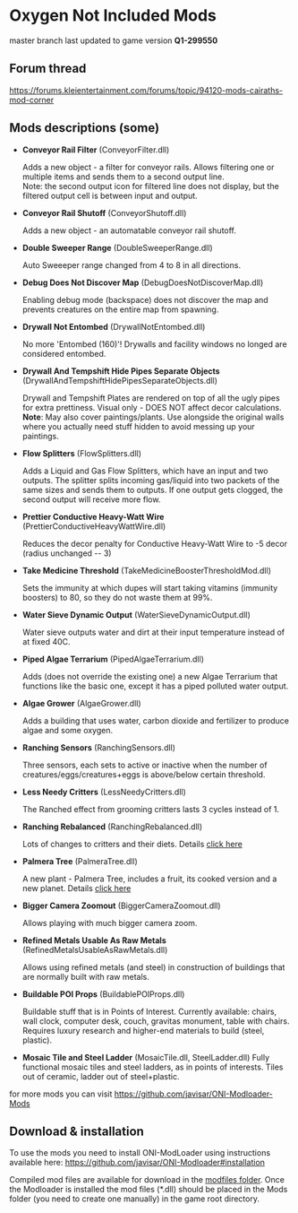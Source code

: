 Oxygen Not Included Mods
====

master branch last updated to game version **Q1-299550**

Forum thread
---
https://forums.kleientertainment.com/forums/topic/94120-mods-cairaths-mod-corner


Mods descriptions (some)
---
* **Conveyor Rail Filter** (ConveyorFilter.dll)

  Adds a new object - a filter for conveyor rails. Allows filtering one or multiple items and sends them to a second output line.  
   Note: the second output icon for filtered line does not display, but the filtered output cell is between input and output.
   
 * **Conveyor Rail Shutoff** (ConveyorShutoff.dll)
 
   Adds a new object - an automatable conveyor rail shutoff.
   
* **Double Sweeper Range** (DoubleSweeperRange.dll)

  Auto Sweeeper range changed from 4 to 8 in all directions.
   
* **Debug Does Not Discover Map** (DebugDoesNotDiscoverMap.dll)

  Enabling debug mode (backspace) does not discover the map and prevents creatures on the entire map from spawning.
   
* **Drywall Not Entombed** (DrywallNotEntombed.dll)

  No more 'Entombed (160)'! Drywalls and facility windows no longed are considered entombed.
  
* **Drywall And Tempshift Hide Pipes Separate Objects** (DrywallAndTempshiftHidePipesSeparateObjects.dll)

  Drywall and Tempshift Plates are rendered on top of all the ugly pipes for extra prettiness. Visual only - DOES NOT affect decor calculations. **Note**: May also cover paintings/plants. Use alongside the original walls where you actually need stuff hidden to avoid messing up your paintings.
  
* **Flow Splitters** (FlowSplitters.dll)

  Adds a Liquid and Gas Flow Splitters, which have an input and two outputs. The splitter splits incoming gas/liquid into two packets of the same sizes and sends them to outputs. If one output gets clogged, the second output will receive more flow.

* **Prettier Conductive Heavy-Watt Wire** (PrettierConductiveHeavyWattWire.dll)

  Reduces the decor penalty for Conductive Heavy-Watt Wire to -5 decor (radius unchanged -- 3)
  
* **Take Medicine Threshold** (TakeMedicineBoosterThresholdMod.dll)

  Sets the immunity at which dupes will start taking vitamins (immunity boosters) to 80, so they do not waste them at 99%.

* **Water Sieve Dynamic Output** (WaterSieveDynamicOutput.dll)

  Water sieve outputs water and dirt at their input temperature instead of at fixed 40C.

* **Piped Algae Terrarium** (PipedAlgaeTerrarium.dll)

  Adds (does not override the existing one) a new Algae Terrarium that functions like the basic one, except it has a piped polluted water output.
  
* **Algae Grower** (AlgaeGrower.dll)

  Adds a building that uses water, carbon dioxide and fertilizer to produce algae and some oxygen.

* **Ranching Sensors** (RanchingSensors.dll)

  Three sensors, each sets to active or inactive when the number of creatures/eggs/creatures+eggs is above/below certain threshold.
  
* **Less Needy Critters** (LessNeedyCritters.dll)

  The Ranched effect from grooming critters lasts 3 cycles instead of 1.
  
* **Ranching Rebalanced** (RanchingRebalanced.dll)

  Lots of changes to critters and their diets. Details [click here](https://forums.kleientertainment.com/forums/topic/94120-mods-cairaths-mod-corner/?page=3&tab=comments#comment-1082802)
  
* **Palmera Tree** (PalmeraTree.dll)

  A new plant - Palmera Tree, includes a fruit, its cooked version and a new planet. Details [click here](https://forums.kleientertainment.com/forums/topic/94120-mods-cairaths-mod-corner/?page=3&tab=comments#comment-1083487)
  
* **Bigger Camera Zoomout** (BiggerCameraZoomout.dll)

  Allows playing with much bigger camera zoom.
  
* **Refined Metals Usable As Raw Metals** (RefinedMetalsUsableAsRawMetals.dll)

  Allows using refined metals (and steel) in construction of buildings that are normally built with raw metals.
  
* **Buildable POI Props** (BuildablePOIProps.dll)

  Buildable stuff that is in Points of Interest. Currently available: chairs, wall clock, computer desk, couch, gravitas monument, table with chairs. Requires luxury research and higher-end materials to build (steel, plastic).
  
* **Mosaic Tile and Steel Ladder** (MosaicTile.dll, SteelLadder.dll)
  Fully functional mosaic tiles and steel ladders, as in points of interests. Tiles out of ceramic, ladder out of steel+plastic.


for more mods you can visit https://github.com/javisar/ONI-Modloader-Mods


Download & installation
----
To use the mods you need to install ONI-ModLoader using instructions available here: https://github.com/javisar/ONI-Modloader#installation

Compiled mod files are available for download in the [modfiles folder](/modfiles).  Once the Modloader is installed the mod files (*.dll) should be placed in the Mods folder (you need to create one manually) in the game root directory.

